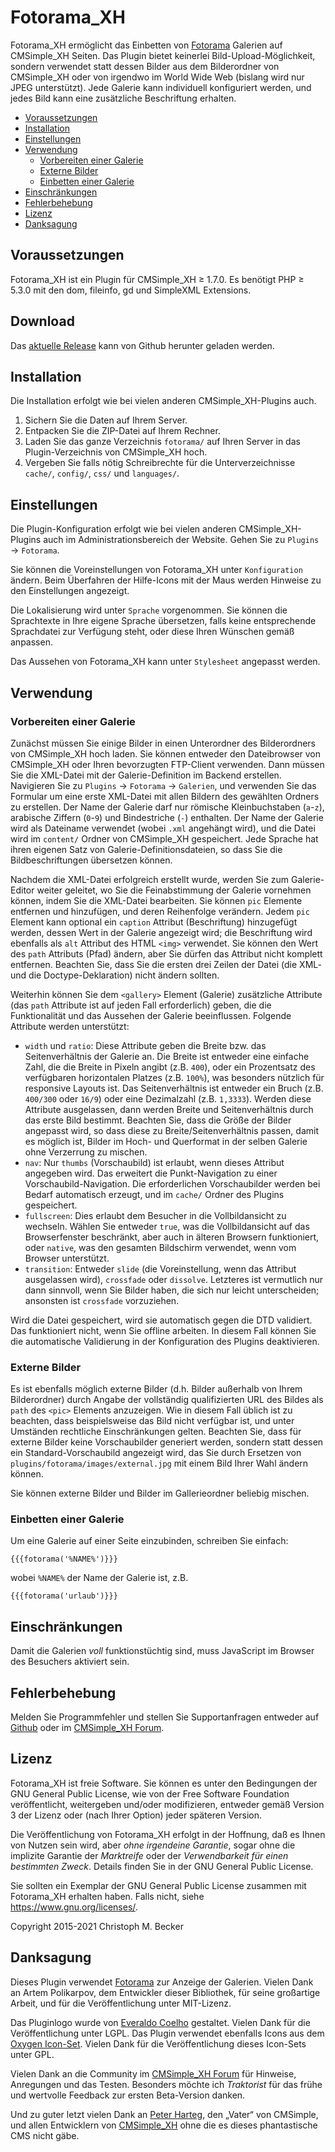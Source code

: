 # Fotorama\_XH

Fotorama\_XH ermöglicht das Einbetten von [Fotorama](https://fotorama.io/)
Galerien auf CMSimple\_XH Seiten.
Das Plugin bietet keinerlei Bild-Upload-Möglichkeit,
sondern verwendet statt dessen Bilder aus dem Bilderordner von CMSimple\_XH
oder von irgendwo im World Wide Web (bislang wird nur JPEG unterstützt).
Jede Galerie kann individuell konfiguriert werden,
und jedes Bild kann eine zusätzliche Beschriftung erhalten.

- [Voraussetzungen](#voraussetzungen)
- [Installation](#installation)
- [Einstellungen](#einstellungen)
- [Verwendung](#verwendung)
    - [Vorbereiten einer Galerie](#vorbereiten-einer-galerie)
    - [Externe Bilder](#externe-bilder)
    - [Einbetten einer Galerie](#einbetten-einer-galerie)
- [Einschränkungen](#einschränkungen)
- [Fehlerbehebung](#fehlerbehebung)
- [Lizenz](#lizenz)
- [Danksagung](#danksagung)

## Voraussetzungen

Fotorama\_XH ist ein Plugin für CMSimple\_XH ≥ 1.7.0.
Es benötigt PHP ≥ 5.3.0 mit den dom, fileinfo, gd und SimpleXML Extensions.

## Download

Das [aktuelle Release](https://github.com/cmb69/fotorama_xh/releases/latest)
kann von Github herunter geladen werden.

## Installation

Die Installation erfolgt wie bei vielen anderen CMSimple\_XH-Plugins auch.

1. Sichern Sie die Daten auf Ihrem Server.
1. Entpacken Sie die ZIP-Datei auf Ihrem Rechner.
1. Laden Sie das ganze Verzeichnis `fotorama/` auf Ihren Server
   in das Plugin-Verzeichnis von CMSimple\_XH hoch.
1. Vergeben Sie falls nötig Schreibrechte für die Unterverzeichnisse
   `cache/`, `config/`, `css/` und `languages/`.

## Einstellungen

Die Plugin-Konfiguration erfolgt wie bei vielen anderen
CMSimple\_XH-Plugins auch im Administrationsbereich der Website.
Gehen Sie zu `Plugins` → `Fotorama`.

Sie können die Voreinstellungen von Fotorama\_XH unter `Konfiguration` ändern.
Beim Überfahren der Hilfe-Icons mit der Maus
werden Hinweise zu den Einstellungen angezeigt.

Die Lokalisierung wird unter `Sprache` vorgenommen.
Sie können die Sprachtexte in Ihre eigene Sprache übersetzen,
falls keine entsprechende Sprachdatei zur Verfügung steht,
oder diese Ihren Wünschen gemäß anpassen.

Das Aussehen von Fotorama\_XH kann unter `Stylesheet` angepasst werden.

## Verwendung

### Vorbereiten einer Galerie

Zunächst müssen Sie einige Bilder in einen Unterordner
des Bilderordners von CMSimple\_XH hoch laden.
Sie können entweder den Dateibrowser von CMSimple\_XH
oder Ihren bevorzugten FTP-Client verwenden.
Dann müssen Sie die XML-Datei mit der Galerie-Definition im Backend erstellen.
Navigieren Sie zu `Plugins` → `Fotorama` → `Galerien`,
und verwenden Sie das Formular um eine erste XML-Datei
mit allen Bildern des gewählten Ordners zu erstellen.
Der Name der Galerie darf nur römische Kleinbuchstaben (`a`-`z`),
arabische Ziffern (`0`-`9`) und Bindestriche (`-`) enthalten.
Der Name der Galerie wird als Dateiname verwendet
(wobei `.xml` angehängt wird),
und die Datei wird im `content/` Ordner von CMSimple\_XH gespeichert.
Jede Sprache hat ihren eigenen Satz von Galerie-Definitionsdateien,
so dass Sie die Bildbeschriftungen übersetzen können.

Nachdem die XML-Datei erfolgreich erstellt wurde,
werden Sie zum Galerie-Editor weiter geleitet,
wo Sie die Feinabstimmung der Galerie vornehmen können,
indem Sie die XML-Datei bearbeiten.
Sie können `pic` Elemente entfernen und hinzufügen,
und deren Reihenfolge verändern.
Jedem `pic` Element kann optional ein `caption` Attribut (Beschriftung)
hinzugefügt werden, dessen Wert in der Galerie angezeigt wird;
die Beschriftung wird ebenfalls als `alt` Attribut des HTML `<img>` verwendet.
Sie können den Wert des `path` Attributs (Pfad) ändern,
aber Sie dürfen das Attribut nicht komplett entfernen.
Beachten Sie, dass Sie die ersten drei Zeilen der Datei
(die XML- und die Doctype-Deklaration) nicht ändern sollten.

Weiterhin können Sie dem `<gallery>` Element (Galerie) zusätzliche Attribute
(das `path` Attribute ist auf jeden Fall erforderlich) geben,
die die Funktionalität und das Aussehen der Galerie beeinflussen.
Folgende Attribute werden unterstützt:

- `width` und `ratio`:
  Diese Attribute geben die Breite bzw. das Seitenverhältnis der Galerie an.
  Die Breite ist entweder eine einfache Zahl,
  die die Breite in Pixeln angibt (z.B. `400`),
  oder ein Prozentsatz des verfügbaren horizontalen Platzes (z.B. `100%`),
  was besonders nützlich für responsive Layouts ist.
  Das Seitenverhältnis ist entweder ein Bruch (z.B. `400/300` oder `16/9`)
  oder eine Dezimalzahl (z.B. `1,3333`).
  Werden diese Attribute ausgelassen,
  dann werden Breite und Seitenverhältnis durch das erste Bild bestimmt.
  Beachten Sie, dass die Größe der Bilder angepasst wird,
  so dass diese zu Breite/Seitenverhältnis passen,
  damit es möglich ist, Bilder im Hoch- und Querformat
  in der selben Galerie ohne Verzerrung zu mischen.
- `nav`:
  Nur `thumbs` (Vorschaubild) ist erlaubt,
  wenn dieses Attribut angegeben wird.
  Das erweitert die Punkt-Navigation zu einer Vorschaubild-Navigation.
  Die erforderlichen Vorschaubilder werden bei Bedarf automatisch erzeugt,
  und im `cache/` Ordner des Plugins gespeichert.
- `fullscreen`:
  Dies erlaubt dem Besucher in die Vollbildansicht zu wechseln.
  Wählen Sie entweder `true`,
  was die Vollbildansicht auf das Browserfenster beschränkt,
  aber auch in älteren Browsern funktioniert,
  oder `native`, was den gesamten Bildschirm verwendet,
  wenn vom Browser unterstützt.
- `transition`:
  Entweder `slide` (die Voreinstellung, wenn das Attribut ausgelassen wird),
  `crossfade` oder `dissolve`.
  Letzteres ist vermutlich nur dann sinnvoll,
  wenn Sie Bilder haben, die sich nur leicht unterscheiden;
  ansonsten ist `crossfade` vorzuziehen.

Wird die Datei gespeichert, wird sie automatisch gegen die DTD validiert.
Das funktioniert nicht, wenn Sie offline arbeiten.
In diesem Fall können Sie die automatische Validierung
in der Konfiguration des Plugins deaktivieren.

### Externe Bilder

Es ist ebenfalls möglich externe Bilder
(d.h. Bilder außerhalb von Ihrem Bilderordner)
durch Angabe der vollständig qualifizierten URL des Bildes
als `path` des `<pic>` Elements anzuzeigen.
Wie in diesem Fall üblich ist zu beachten,
dass beispielsweise das Bild nicht verfügbar ist,
und unter Umständen rechtliche Einschränkungen gelten.
Beachten Sie, dass für externe Bilder keine Vorschaubilder generiert werden, 
sondern statt dessen ein Standard-Vorschaubild angezeigt wird,
das Sie durch Ersetzen von `plugins/fotorama/images/external.jpg`
mit einem Bild Ihrer Wahl ändern können.

Sie können externe Bilder und Bilder im Gallerieordner beliebig mischen.

### Einbetten einer Galerie

Um eine Galerie auf einer Seite einzubinden, schreiben Sie einfach:

    {{{fotorama('%NAME%')}}}

wobei `%NAME%` der Name der Galerie ist, z.B.

    {{{fotorama('urlaub')}}}

## Einschränkungen

Damit die Galerien *voll* funktionstüchtig sind,
muss JavaScript im Browser des Besuchers aktiviert sein.

## Fehlerbehebung

Melden Sie Programmfehler und stellen Sie Supportanfragen entweder auf
[Github](https://github.com/cmb69/fotorama_xh/issues)
oder im [CMSimple\_XH Forum](https://cmsimpleforum.com/).

## Lizenz

Fotorama\_XH ist freie Software. Sie können es unter den Bedingungen
der GNU General Public License, wie von der Free Software Foundation
veröffentlicht, weitergeben und/oder modifizieren, entweder gemäß
Version 3 der Lizenz oder (nach Ihrer Option) jeder späteren Version.

Die Veröffentlichung von Fotorama\_XH erfolgt in der Hoffnung, daß es
Ihnen von Nutzen sein wird, aber *ohne irgendeine Garantie*, sogar ohne
die implizite Garantie der *Marktreife* oder der *Verwendbarkeit für einen
bestimmten Zweck*. Details finden Sie in der GNU General Public License.

Sie sollten ein Exemplar der GNU General Public License zusammen mit
Fotorama\_XH erhalten haben. Falls nicht, siehe
<https://www.gnu.org/licenses/>.

Copyright 2015-2021 Christoph M. Becker

## Danksagung

Dieses Plugin verwendet [Fotorama](https://fotorama.io/)
zur Anzeige der Galerien.
Vielen Dank an Artem Polikarpov, dem Entwickler dieser Bibliothek,
für seine großartige Arbeit, und für die Veröffentlichung unter MIT-Lizenz.

Das Pluginlogo wurde von [Everaldo Coelho](https://www.everaldo.com/) gestaltet.
Vielen Dank für die Veröffentlichung unter LGPL.
Das Plugin verwendet ebenfalls Icons aus dem
[Oxygen Icon-Set](http://www.oxygen-icons.org/).
Vielen Dank für die Veröffentlichung dieses Icon-Sets unter GPL.

Vielen Dank an die Community im
[CMSimple\_XH Forum](https://www.cmsimpleforum.com/)
für Hinweise, Anregungen und das Testen.
Besonders möchte ich *Traktorist* für das frühe und wertvolle
Feedback zur ersten Beta-Version danken.

Und zu guter letzt vielen Dank an
[Peter Harteg](https://www.harteg.dk/), den „Vater“ von CMSimple,
und allen Entwicklern von [CMSimple\_XH](https://www.cmsimple-xh.org/de/)
ohne die es dieses phantastische CMS nicht gäbe.

